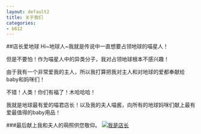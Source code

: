 ```yaml
---
layout: default2
title: 关于我们
categories:
- b612
---
```



##店长爱地球
Hi~地球人~我就是传说中一直想要占领地球的喵星人！

但是不要怕！作为喵星人中的异类分子，我对占领地球根本不感兴趣！

由于我有一个非常爱我的主人，所以我打算把我对主人和对地球的爱都奉献给baby和妈咪们！

不错！人类！你们有福了！木哈哈哈！

我就是地球最有爱的喵君店长！以及我的夫人喵酱，向所有的地球妈咪们献上最有爱最值得的baby用品！

###最后献上我和夫人的萌照供您敬仰。
[![我是店长](http://img04.taobaocdn.com/imgextra/i4/84393083/T2tO2eXbXXXXXXXXXX_!!84393083.jpg)](http://shop60110263.taobao.com/)
